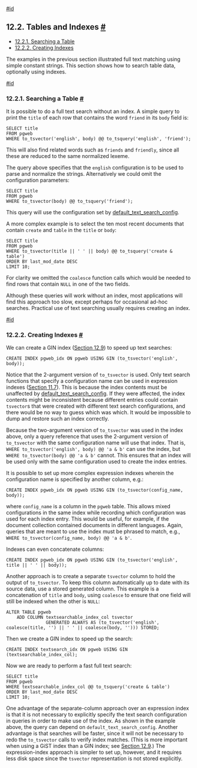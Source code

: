 [#id](#TEXTSEARCH-TABLES)

## 12.2. Tables and Indexes [#](#TEXTSEARCH-TABLES)

  * [12.2.1. Searching a Table](textsearch-tables#TEXTSEARCH-TABLES-SEARCH)
  * [12.2.2. Creating Indexes](textsearch-tables#TEXTSEARCH-TABLES-INDEX)

The examples in the previous section illustrated full text matching using simple constant strings. This section shows how to search table data, optionally using indexes.

[#id](#TEXTSEARCH-TABLES-SEARCH)

### 12.2.1. Searching a Table [#](#TEXTSEARCH-TABLES-SEARCH)

It is possible to do a full text search without an index. A simple query to print the `title` of each row that contains the word `friend` in its `body` field is:

```
SELECT title
FROM pgweb
WHERE to_tsvector('english', body) @@ to_tsquery('english', 'friend');
```

This will also find related words such as `friends` and `friendly`, since all these are reduced to the same normalized lexeme.

The query above specifies that the `english` configuration is to be used to parse and normalize the strings. Alternatively we could omit the configuration parameters:

```
SELECT title
FROM pgweb
WHERE to_tsvector(body) @@ to_tsquery('friend');
```

This query will use the configuration set by [default\_text\_search\_config](runtime-config-client#GUC-DEFAULT-TEXT-SEARCH-CONFIG).

A more complex example is to select the ten most recent documents that contain `create` and `table` in the `title` or `body`:

```
SELECT title
FROM pgweb
WHERE to_tsvector(title || ' ' || body) @@ to_tsquery('create & table')
ORDER BY last_mod_date DESC
LIMIT 10;
```

For clarity we omitted the `coalesce` function calls which would be needed to find rows that contain `NULL` in one of the two fields.

Although these queries will work without an index, most applications will find this approach too slow, except perhaps for occasional ad-hoc searches. Practical use of text searching usually requires creating an index.

[#id](#TEXTSEARCH-TABLES-INDEX)

### 12.2.2. Creating Indexes [#](#TEXTSEARCH-TABLES-INDEX)

We can create a GIN index ([Section 12.9](textsearch-indexes)) to speed up text searches:

```
CREATE INDEX pgweb_idx ON pgweb USING GIN (to_tsvector('english', body));
```

Notice that the 2-argument version of `to_tsvector` is used. Only text search functions that specify a configuration name can be used in expression indexes ([Section 11.7](indexes-expressional)). This is because the index contents must be unaffected by [default\_text\_search\_config](runtime-config-client#GUC-DEFAULT-TEXT-SEARCH-CONFIG). If they were affected, the index contents might be inconsistent because different entries could contain `tsvector`s that were created with different text search configurations, and there would be no way to guess which was which. It would be impossible to dump and restore such an index correctly.

Because the two-argument version of `to_tsvector` was used in the index above, only a query reference that uses the 2-argument version of `to_tsvector` with the same configuration name will use that index. That is, `WHERE to_tsvector('english', body) @@ 'a & b'` can use the index, but `WHERE to_tsvector(body) @@ 'a & b'` cannot. This ensures that an index will be used only with the same configuration used to create the index entries.

It is possible to set up more complex expression indexes wherein the configuration name is specified by another column, e.g.:

```
CREATE INDEX pgweb_idx ON pgweb USING GIN (to_tsvector(config_name, body));
```

where `config_name` is a column in the `pgweb` table. This allows mixed configurations in the same index while recording which configuration was used for each index entry. This would be useful, for example, if the document collection contained documents in different languages. Again, queries that are meant to use the index must be phrased to match, e.g., `WHERE to_tsvector(config_name, body) @@ 'a & b'`.

Indexes can even concatenate columns:

```
CREATE INDEX pgweb_idx ON pgweb USING GIN (to_tsvector('english', title || ' ' || body));
```

Another approach is to create a separate `tsvector` column to hold the output of `to_tsvector`. To keep this column automatically up to date with its source data, use a stored generated column. This example is a concatenation of `title` and `body`, using `coalesce` to ensure that one field will still be indexed when the other is `NULL`:

```
ALTER TABLE pgweb
    ADD COLUMN textsearchable_index_col tsvector
               GENERATED ALWAYS AS (to_tsvector('english', coalesce(title, '') || ' ' || coalesce(body, ''))) STORED;
```

Then we create a GIN index to speed up the search:

```
CREATE INDEX textsearch_idx ON pgweb USING GIN (textsearchable_index_col);
```

Now we are ready to perform a fast full text search:

```
SELECT title
FROM pgweb
WHERE textsearchable_index_col @@ to_tsquery('create & table')
ORDER BY last_mod_date DESC
LIMIT 10;
```

One advantage of the separate-column approach over an expression index is that it is not necessary to explicitly specify the text search configuration in queries in order to make use of the index. As shown in the example above, the query can depend on `default_text_search_config`. Another advantage is that searches will be faster, since it will not be necessary to redo the `to_tsvector` calls to verify index matches. (This is more important when using a GiST index than a GIN index; see [Section 12.9](textsearch-indexes).) The expression-index approach is simpler to set up, however, and it requires less disk space since the `tsvector` representation is not stored explicitly.